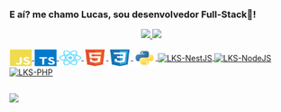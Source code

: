 ### E aí? me chamo Lucas, sou desenvolvedor Full-Stack👋!

<div align="center">
  <a href="https://github.com/LucasHanchop">
  <img height="180em" src="https://github-readme-stats.vercel.app/api?username=LucasHanchop&show_icons=true&theme=dracula&include_all_commits=true&count_private=true"/>
  <img height="180em" src="https://github-readme-stats.vercel.app/api/top-langs/?username=LucasHanchop&layout=compact&langs_count=7&theme=dracula"/>
</div>

<div style="display: inline_block"><br>
  <img align="center" alt="LKS-JS" height="30" width="40" src="https://raw.githubusercontent.com/devicons/devicon/master/icons/javascript/javascript-plain.svg">
  <img align="center" alt="LKS-Ts" height="30" width="40" src="https://raw.githubusercontent.com/devicons/devicon/master/icons/typescript/typescript-plain.svg">
  <img align="center" alt="LKS-React" height="30" width="40" src="https://raw.githubusercontent.com/devicons/devicon/master/icons/react/react-original.svg">
  <img align="center" alt="LKS-HTML" height="30" width="40" src="https://raw.githubusercontent.com/devicons/devicon/master/icons/html5/html5-original.svg">
  <img align="center" alt="LKS-CSS" height="30" width="40" src="https://raw.githubusercontent.com/devicons/devicon/master/icons/css3/css3-original.svg">
  <img align="center" alt="LKS-Python" height="30" width="40" src="https://raw.githubusercontent.com/devicons/devicon/master/icons/python/python-original.svg">
  <img align="center" alt="LKS-NestJS" height="30" width="40" src="https://www.vectorlogo.zone/logos/nestjs/nestjs-icon.svg">
  <img align="center" alt="LKS-NodeJS" height="30" width="40" src="https://www.vectorlogo.zone/logos/nodejs/nodejs-ar21.svg">
  <img align="center" alt="LKS-PHP" height="30" width="40" src="https://www.svgrepo.com/show/303656/php-logo.svg">
</div>

##

<div> 
  <a href="https://www.linkedin.com/in/lucasbelmont10" target="_blank"><img src="https://img.shields.io/badge/-LinkedIn-%230077B5?style=for-the-badge&logo=linkedin&logoColor=white" target="_blank"></a> 
</div>
